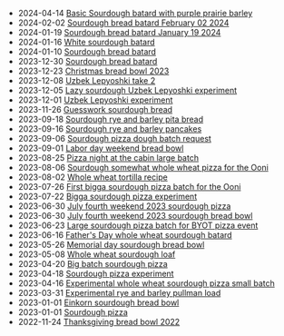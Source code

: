 - 2024-04-14 [Basic Sourdough batard with purple prairie barley](../528)
- 2024-02-02 [Sourdough bread batard February 02 2024](../482)
- 2024-01-19 [Sourdough bread batard January 19 2024](../478)
- 2024-01-16 [White sourdough batard](../474)
- 2024-01-10 [Sourdough bread batard](../462)
- 2023-12-30 [Sourdough bread batard](../457)
- 2023-12-23 [Christmas bread bowl 2023](../450)
- 2023-12-08 [Uzbek Lepyoshki take 2](../441)
- 2023-12-05 [Lazy sourdough Uzbek Lepyoshki experiment](../440)
- 2023-12-01 [Uzbek Lepyoshki experiment](../431)
- 2023-11-26 [Guesswork sourdough bread](../428)
- 2023-09-18 [Sourdough rye and barley pita bread](../331)
- 2023-09-16 [Sourdough rye and barley pancakes](../328)
- 2023-09-06 [Sourdough pizza dough batch request](../317)
- 2023-09-01 [Labor day weekend bread bowl](../293)
- 2023-08-25 [Pizza night at the cabin large batch](../295)
- 2023-08-06 [Sourdough somewhat whole wheat pizza for the Ooni](../294)
- 2023-08-02 [Whole wheat tortilla recipe](../296)
- 2023-07-26 [First bigga sourdough pizza batch for the Ooni](../297)
- 2023-07-22 [Bigga sourdough pizza experiment](../298)
- 2023-06-30 [July fourth weekend 2023 sourdough pizza](../301)
- 2023-06-30 [July fourth weekend 2023 sourdough bread bowl](../299)
- 2023-06-23 [Large sourdough pizza batch for BYOT pizza event](../302)
- 2023-06-16 [Father's Day whole wheat sourdough batard](../306)
- 2023-05-26 [Memorial day sourdough bread bowl](../304)
- 2023-05-08 [Whole wheat sourdough loaf](../307)
- 2023-04-20 [Big batch sourdough pizza](../303)
- 2023-04-18 [Sourdough pizza experiment](../309)
- 2023-04-16 [Experimental whole wheat sourdough pizza small batch](../308)
- 2023-03-31 [Experimental rye and barley pullman load](../310)
- 2023-01-01 [Einkorn sourdough bread bowl](../311)
- 2023-01-01 [Sourdough pizza](../312)
- 2022-11-24 [Thanksgiving bread bowl 2022](../305)